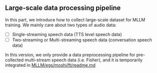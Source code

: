 ## Large-scale data processing pipeline
In this part, we introduce how to collect large-scale dataset for MLLM training. We mainly care about two types of audio data:

- [ ] Single-streaming speech data (TTS level speech data) <br>
- [ ] Two-streaming or Multi-streaming speech data (conversation speech data)

In this version, we only provide a data preprocessing pipeline for pre-collected multi-stream speech data (i.e. Fisher), and it is temporarily integrated in [MLLM/egs/moshi/ft/readme.md](../MLLM/egs/moshi_ft/readme.md)